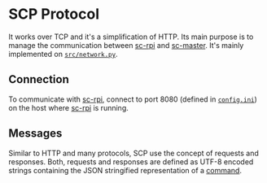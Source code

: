 # SCP Protocol

It works over TCP and it's a simplification of HTTP. Its main purpose is to manage the communication between [sc-rpi](https://github.com/brunopk/sc-rpi) and [sc-master](https://github.com/brunopk/sc-master). It's mainly implemented on [`src/network.py`](../src/network.py).

## Connection

To communicate with [sc-rpi](https://github.com/brunopk/sc-rpi), connect to port 8080 (defined in [`config.ini`](../config.ini)) on the host where [sc-rpi](https://github.com/brunopk/sc-rpi) is running. 

## Messages

Similar to HTTP and many protocols, SCP use the concept of requests and responses. Both, requests and responses are defined as UTF-8 encoded strings containing the JSON stringified representation of a [command](/doc/commands.md).
